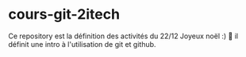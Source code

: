 # cours-git-2itech
Ce repository est la définition des activités du 22/12 Joyeux noël :) :tada: il définit une intro à l'utilisation de git et github.
